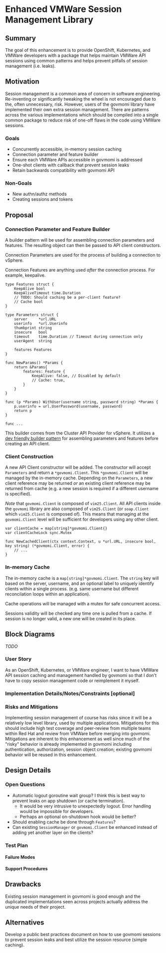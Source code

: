 # Enhanced VMWare Session Management Library

## Summary

The goal of this enhancement is to provide OpenShift, Kubernetes, and VMWare developers with a package that helps maintain VMWare API sessions using common patterns and helps prevent pitfalls of session management (i.e. leaks). 

## Motivation

Session management is a common area of concern in software engineering. Re-inventing or significantly tweaking the wheel is not encouraged due to the, often unnecessary, risk. However, users of the govmomi library have implemented their own extra session management. There are patterns across the various implementations which should be compiled into a single common package to reduce risk of one-off flaws in the code using VMWare sessions. 

### Goals

- Concurrently accessible, in-memory session caching
- Connection parameter and feature builder
- Ensure each VMWare APIs accessible in govmomi is addressed
- One-shot clients with callback that prevent session leaks
- Retain backwards compatibility with govmomi API


### Non-Goals

- New authn/authz methods
- Creating sessions and tokens


## Proposal

### Connection Parameter and Feature Builder

A builder pattern will be used for assembling connection parameters and features. The resulting object can then be passed to API client constructors. 

Connection Parameters are used for the process of building a connection to vSphere. 

Connection Features are anything used *after* the connection process. For example, keepalive.

```go=
type Features struct {
    KeepAlive bool
    KeepAliveTimeout time.Duration
    // TODO: Should caching be a per-client feature? 
    // Cache bool
}

type Parameters struct {
    server     *url.URL
    userinfo   *url.Userinfo
    thumbprint string
    insecure   bool
    timeout    time.Duration // Timeout during connection only
    userAgent  string
    
    features Features
}

func NewParams() *Params {
    return &Params{
        features: Feature {
            KeepAlive: false, // Disabled by default
            // Cache: true,
        }
    }
}

func (p *Params) WithUser(username string, password string) *Params {
    p.userinfo = url.UserPassword(username, password)
    return p
}

func ...
```

This builder comes from the Cluster API Provider for vSphere. It utilizes a [dev friendly builder pattern](https://github.com/kubernetes-sigs/cluster-api-provider-vsphere/blob/master/pkg/session/session.go#L53-L101) for assembling parameters and features before creating an API client.

### Client Construction

A new API Client constructor will be added. The constructor will accept `Parameters` and return a `*govmomi.Client`. This `*govmomi.Client` will be managed by the in-memory cache. Depending on the `Parameters`, a new client reference may be returned *or* an existing client reference may be returned from cache (e.g. a new session is required if a different username is specified). 

*Note* that `govmomi.Client` is composed of `vim25.Client`. All API clients inside the `govmomi` library are also composed of `vim25.Client` (or `soap.Client` which `vim25.Client` is composed of). This means that managing at the `govmomi.Client` level will be sufficient for developers using any other client.

```go=
var clientCache = map[string]*govmomi.Client{}
var clientCacheLock sync.Mutex

func NewCachedClient(ctx context.Context, u *url.URL, insecure bool, key string) (*govmomi.Client, error) {
    // ...
}
```

###  In-memory Cache
The in-memory cache is a `map[string]*govmomi.Client`. The `string` key will based on the server, username, and an optional label to uniquely identify clients within a single process. (e.g. same username but different reconcilation loops within an application).

Cache operations will be managed with a mutex for safe concurrent access.

Sessions validity will be checked any time one is pulled from a cache. If session is no longer valid, a new one will be created in its place. 

## Block Diagrams

*TODO*

### User Story

As an OpenShift, Kubernetes, or VMWare engineer, I want to have VMWare API session caching and management handled by govmomi so that I don't have to copy session management code or reimplement it myself.

### Implementation Details/Notes/Constraints [optional]


### Risks and Mitigations

Implementing session management of course has risks since it will be a relatively low level library, used by multiple applications. Mitigations for this should include high test coverage and peer-review from multiple teams within Red Hat and review from VMWare before merging into govmomi. Mitigations are inherent to this enhancement as well since much of the "risky" behavior is already implemented in govmomi including authentication, authorization, session object creation; existing govmomi behavior will be reused in this enhancement.

## Design Details

### Open Questions

- Automatic logout goroutine wait group? I think this is best way to prevent leaks on app shutdown (or cache termination). 
    - It would be very intrusive to unexpectedly logout. Error handling would be impossible for developers.
    - Perhaps an optional on-shutdown hook would be better?
- Should enabling cache be done through `Features`?
- Can existing `SessionManager` or `govmomi.Client` be enhanced instead of adding yet another layer on the clients?

### Test Plan

#### Failure Modes

#### Support Procedures

## Drawbacks

Existing session management in govmomi is good enough and the duplicated implementations seen across projects actually address the unique needs of their project.

## Alternatives

Develop a public best practices document on how to use govmomi sessions to prevent session leaks and best utilize the session resource (simple caching).
